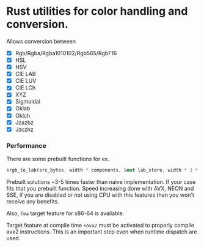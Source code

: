 # Rust utilities for color handling and conversion.

Allows conversion between

- [x] Rgb/Rgba/Rgba1010102/Rgb565/RgbF16
- [x] HSL
- [x] HSV
- [x] CIE LAB
- [x] CIE LUV
- [x] CIE LCh
- [x] XYZ
- [x] Sigmoidal
- [x] Oklab
- [x] Oklch
- [x] Jzazbz
- [x] Jzczhz

### Performance

There are some prebuilt functions for ex.

```rust
srgb_to_lab(src_bytes, width * components, &mut lab_store, width * 3 * std::mem::size_of::<f32>() as u32, width, height);
```

Prebuilt solutions ~3-5 times faster than naive implementation. If your case fits that you prebuilt function.
Speed increasing done with AVX, NEON and SSE, if you are disabled or not using CPU with this features then you won't
receive any benefits. 

Also, `fma` target feature for x86-64 is available.

Target feature at compile time `+avx2` must be activated to properly compile avx2 instructions. This is an important step even when runtime dispatch are used.